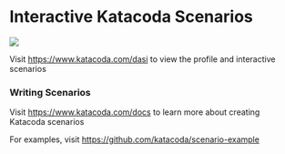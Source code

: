 # Interactive Katacoda Scenarios

[![](http://shields.katacoda.com/katacoda/dasi/count.svg)](https://www.katacoda.com/dasi "Get your profile on Katacoda.com")

Visit https://www.katacoda.com/dasi to view the profile and interactive scenarios

### Writing Scenarios
Visit https://www.katacoda.com/docs to learn more about creating Katacoda scenarios

For examples, visit https://github.com/katacoda/scenario-example
